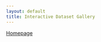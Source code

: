 ```yaml
---
layout: default
title: Interactive Dataset Gallery
---
```


[Homepage](./)

<div id="gallery-root">
    <!-- Gallery content will be dynamically loaded here -->
</div>

<style>
    #gallery-root {
        display: flex;
        flex-wrap: wrap;
        padding: 10px;
    }
    .gallery-image {
        margin: 5px;
        border: 2px solid #ccc;
        max-width: 200px;
        height: auto;
    }
    .directory-link {
        margin: 10px;
        cursor: pointer;
        color: blue;
    }
</style>

<script>
    document.addEventListener('DOMContentLoaded', function() {
        loadDirectory('root'); // Load root directory initially
    });

    function loadDirectory(directoryPath) {
        const galleryRoot = document.getElementById('gallery-root');
        galleryRoot.innerHTML = '';

        if (directoryPath === 'root') {
            galleryRoot.innerHTML += '<div class="directory-link" onclick="loadDirectory(\'subdir1\')">Natural</div>';
            galleryRoot.innerHTML += '<div class="directory-link" onclick="loadDirectory(\'subdir2\')">Manufactured</div>';
            
        } else if (directoryPath === 'subdir1') {
            galleryRoot.innerHTML += '<div class="directory-link" onclick="loadDirectory(\'subdir1.1\')">Sagui</div>';            
            galleryRoot.innerHTML += '<div class="directory-link" onclick="loadDirectory(\'root\')">Back to Root</div>';

        } else if (directoryPath === 'subdir1.1') {
            
            galleryRoot.innerHTML += '<img class="gallery-image" src="https://drive.google.com/thumbnail?id=1uTwbW5jrwS7s80ChtzwjefIILOC_T15P" alt="Image 1">';
            galleryRoot.innerHTML += '<img class="gallery-image" src="https://drive.google.com/uc?export=view&id=YOUR_IMAGE_ID_2" alt="Image 2">';
            galleryRoot.innerHTML += '<div class="directory-link" onclick="loadDirectory(\'subdir1\')">Back to "Natural"</div>';
            
        } else if (directoryPath === 'subdir2') {
            galleryRoot.innerHTML += '<img class="gallery-image" src="https://drive.google.com/uc?export=view&id=YOUR_IMAGE_ID_3" alt="Image 3">';
            galleryRoot.innerHTML += '<img class="gallery-image" src="https://drive.google.com/uc?export=view&id=YOUR_IMAGE_ID_4" alt="Image 4">';
            galleryRoot.innerHTML += '<div class="directory-link" onclick="loadDirectory(\'root\')">Back to Root</div>';
        }
        // Add more conditions for other subdirectories
    }
</script>
